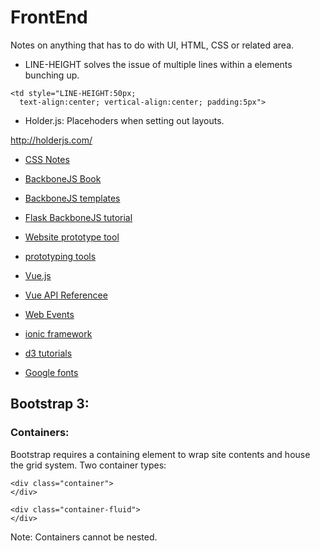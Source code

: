 # FrontEnd
Notes on anything that has to do with UI, HTML, CSS or related area. 


* LINE-HEIGHT solves the issue of multiple lines within a <td></td> elements
  bunching up.
```
<td style="LINE-HEIGHT:50px;
  text-align:center; vertical-align:center; padding:5px">
```
* Holder.js:
Placehoders when setting out layouts.

http://holderjs.com/

* [CSS Notes](https://github.com/bdastur/notes/tree/master/frontend/css.md)

* [BackboneJS Book](https://addyosmani.com/backbone-fundamentals/#backbone-basics)
* [BackboneJS templates](https://www.tutorialrepublic.com/twitter-bootstrap-tutorial/bootstrap-grid-examples.php)
* [Flask BackboneJS tutorial](http://simplectic.com/blog/2014/flask-todomvc-part1/)
* [Website prototype tool](https://www.justinmind.com/examples)
* [prototyping tools](https://www.shopify.com/partners/blog/62745923-5-of-the-best-prototyping-tools-to-test-out-your-web-and-mobile-designs)
* [Vue.js](https://vuejs.org/v2/guide/index.html)
* [Vue API Referencee](https://vuejs.org/v2/api/#Instance-Properties)
* [Web Events](https://developer.mozilla.org/en-US/docs/Web/Events)
* [ionic framework](https://ionicframework.com/docs/v1/components/)
* [d3 tutorials](https://github.com/d3/d3/wiki/Tutorials)
* [Google fonts](https://developers.google.com/fonts/docs/getting_started)



## Bootstrap 3:

### Containers:
Bootstrap requires a containing element to wrap site contents and house the grid system.
Two container types:
```
<div class="container">
</div>
```

```
<div class="container-fluid">
</div>
```

Note: Containers cannot be nested.


